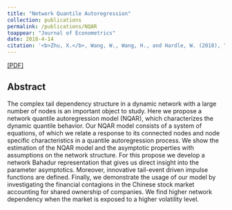 ```yaml
---
title: "Network Quantile Autoregression"
collection: publications
permalink: /publications/NQAR
toappear: "Journal of Econometrics"
date: 2018-4-14
citation: '<b>Zhu, X.</b>, Wang, W., Wang, H., and Hardle, W. (2018), "Network quantile autoregression," Journal of Econometrics, To appear'
---
```

[[PDF]](../publications/NQAR.pdf)


## Abstract
The complex tail dependency structure in a dynamic network with a large number of nodes is an important object to study. Here we propose a network quantile autoregression model (NQAR), which characterizes the dynamic quantile behavior. Our NQAR model consists of a system of equations, of which we relate a response to its connected nodes and node specific characteristics in a quantile autoregression process. We show the estimation of the NQAR model and the asymptotic properties with assumptions on the network structure. For this propose we develop a network Bahadur representation that gives us direct insight into the parameter asymptotics. Moreover, innovative tail-event driven impulse functions are defined. Finally, we demonstrate the usage of our model by investigating the financial contagions in the Chinese stock market accounting for shared ownership of companies. We find higher network dependency when the market is exposed to a higher volatility level.
